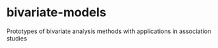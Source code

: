 # bivariate-models
Prototypes of bivariate analysis methods with applications in association studies

